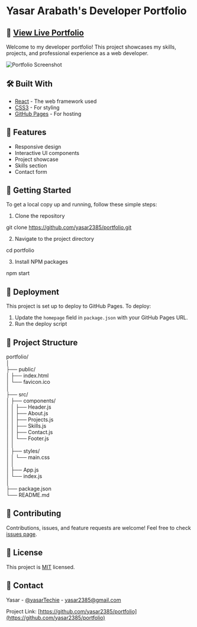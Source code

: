 # Yasar Arabath's Developer Portfolio

## 🚀 [View Live Portfolio](https://github.com/yasar2385/portfolio)

Welcome to my developer portfolio! This project showcases my skills, projects, and professional experience as a web developer.

![Portfolio Screenshot](./screenshot.png)

## 🛠️ Built With

- [React](https://reactjs.org/) - The web framework used
- [CSS3](https://www.w3.org/Style/CSS/Overview.en.html) - For styling
- [GitHub Pages](https://pages.github.com/) - For hosting

## 🎨 Features

- Responsive design
- Interactive UI components
- Project showcase
- Skills section
- Contact form

## 🏁 Getting Started

To get a local copy up and running, follow these simple steps:

1. Clone the repository

git clone https://github.com/yasar2385/portfolio.git

2. Navigate to the project directory

cd portfolio

3. Install NPM packages

npm start

## 🚀 Deployment

This project is set up to deploy to GitHub Pages. To deploy:

1. Update the `homepage` field in `package.json` with your GitHub Pages URL.
2. Run the deploy script

## 📁 Project Structure

portfolio/<br>
│<br>
├── public/<br>
│   ├── index.html<br>
│   └── favicon.ico<br>
│<br>
├── src/<br>
│   ├── components/<br>
│   │   ├── Header.js<br>
│   │   ├── About.js<br>
│   │   ├── Projects.js<br>
│   │   ├── Skills.js<br>
│   │   ├── Contact.js<br>
│   │   └── Footer.js<br>
│   │<br>
│   ├── styles/<br>
│   │   └── main.css<br>
│   │<br>
│   ├── App.js<br>
│   └── index.js<br>
│<br>
├── package.json<br>
└── README.md<br>

## 🤝 Contributing

Contributions, issues, and feature requests are welcome! Feel free to check [issues page](https://github.com/johndoe/portfolio/issues).

## 📝 License

This project is [MIT](https://choosealicense.com/licenses/mit/) licensed.

## 📧 Contact

Yasar - [@yasarTechie](https://twitter.com/johndoe) - yasar2385@gmail.com

Project Link: [https://github.com/yasar2385/portfolio](https://github.com/yasar2385/portfolio)